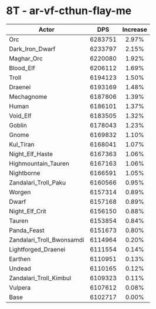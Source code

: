 # 8T - ar-vf-cthun-flay-me
| Actor | DPS | Increase |
|---|:---:|:---:|
|Orc|6283751|2.97%|
|Dark_Iron_Dwarf|6233797|2.15%|
|Maghar_Orc|6220080|1.92%|
|Blood_Elf|6206112|1.69%|
|Troll|6194123|1.50%|
|Draenei|6193169|1.48%|
|Mechagnome|6187806|1.39%|
|Human|6186101|1.37%|
|Void_Elf|6183505|1.32%|
|Goblin|6178043|1.23%|
|Gnome|6169832|1.10%|
|Kul_Tiran|6168041|1.07%|
|Night_Elf_Haste|6167363|1.06%|
|Highmountain_Tauren|6167163|1.06%|
|Nightborne|6166591|1.05%|
|Zandalari_Troll_Paku|6160566|0.95%|
|Worgen|6157314|0.89%|
|Dwarf|6157168|0.89%|
|Night_Elf_Crit|6156150|0.88%|
|Tauren|6153854|0.84%|
|Panda_Feast|6151673|0.80%|
|Zandalari_Troll_Bwonsamdi|6114964|0.20%|
|Lightforged_Draenei|6111554|0.14%|
|Earthen|6110951|0.13%|
|Undead|6110165|0.12%|
|Zandalari_Troll_Kimbul|6109323|0.11%|
|Vulpera|6107612|0.08%|
|Base|6102717|0.00%|
